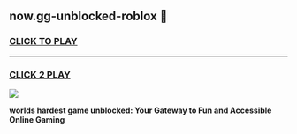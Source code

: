 
## now.gg-unblocked-roblox 👋
<h3>
<a href="https://premium.freeplayer.one?title=now.gg-unblocked-roblox&ref=14F">CLICK TO PLAY</a></h3>
<hr>

<h3>
<a href="https://premium.freeplayer.one?title=now.gg-unblocked-roblox&ref=14F">CLICK 2 PLAY</a>
  
</h3>

<a href="https://premium.freeplayer.one?title=now.gg-unblocked-roblox&ref=12F/"><img src="https://clearcache.store/games.png"></a>


**worlds hardest game unblocked: Your Gateway to Fun and Accessible Online Gaming**
